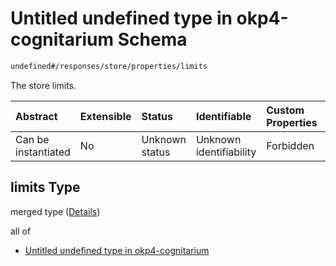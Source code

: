 # Untitled undefined type in okp4-cognitarium Schema

```txt
undefined#/responses/store/properties/limits
```

The store limits.

| Abstract            | Extensible | Status         | Identifiable            | Custom Properties | Additional Properties | Access Restrictions | Defined In                                                                     |
| :------------------ | :--------- | :------------- | :---------------------- | :---------------- | :-------------------- | :------------------ | :----------------------------------------------------------------------------- |
| Can be instantiated | No         | Unknown status | Unknown identifiability | Forbidden         | Allowed               | none                | [okp4-cognitarium.json\*](schema/okp4-cognitarium.json "open original schema") |

## limits Type

merged type ([Details](okp4-cognitarium-responses-storeresponse-properties-limits.md))

all of

* [Untitled undefined type in okp4-cognitarium](okp4-cognitarium-responses-storeresponse-properties-limits-allof-0.md "check type definition")

